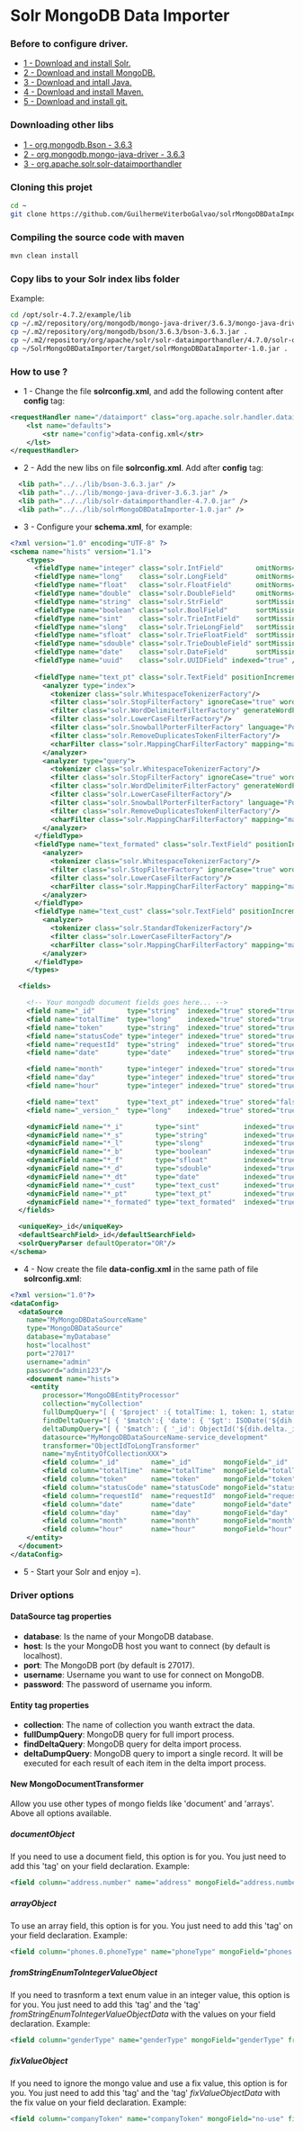 # Solr MongoDB Data Importer

### Before to configure driver.

* [1 - Download and install Solr.](doc/installSolr.md)
* [2 - Download and install MongoDB.](doc/installMongoDB.md)
* [3 - Download and intall Java.](doc/installJava.md)
* [4 - Download and install Maven.](doc/installMaven.md)
* [5 - Download and install git.](doc/installGit.md)

### Downloading other libs

* [1 - org.mongodb.Bson - 3.6.3](https://mvnrepository.com/artifact/org.mongodb/bson/3.6.3)
* [2 - org.mongodb.mongo-java-driver - 3.6.3](https://mvnrepository.com/artifact/org.mongodb/mongo-java-driver/3.6.3)
* [3 - org.apache.solr.solr-dataimporthandler](https://mvnrepository.com/artifact/org.apache.solr/solr-dataimporthandler/4.7.0)

### Cloning this projet
```bash
cd ~
git clone https://github.com/GuilhermeViterboGalvao/solrMongoDBDataImporter
```

### Compiling the source code with maven
```bash
mvn clean install
```

### Copy libs to your Solr index libs folder
Example:
```bash
cd /opt/solr-4.7.2/example/lib
cp ~/.m2/repository/org/mongodb/mongo-java-driver/3.6.3/mongo-java-driver-3.6.3-sources.jar .
cp ~/.m2/repository/org/mongodb/bson/3.6.3/bson-3.6.3.jar .
cp ~/.m2/repository/org/apache/solr/solr-dataimporthandler/4.7.0/solr-dataimporthandler-4.7.0.jar .
cp ~/SolrMongoDBDataImporter/target/solrMongoDBDataImporter-1.0.jar .
```

### How to use ?

* 1 - Change the file **solrconfig.xml**, and add the following content after **config** tag:
```xml
<requestHandler name="/dataimport" class="org.apache.solr.handler.dataimport.DataImportHandler">
    <lst name="defaults">
        <str name="config">data-config.xml</str>
    </lst>
</requestHandler>
```
* 2 - Add the new libs on file **solrconfig.xml**. Add after **config** tag:
```xml
  <lib path="../../lib/bson-3.6.3.jar" />
  <lib path="../../lib/mongo-java-driver-3.6.3.jar" />
  <lib path="../../lib/solr-dataimporthandler-4.7.0.jar" />  
  <lib path="../../lib/solrMongoDBDataImporter-1.0.jar" />
```
* 3 - Configure your **schema.xml**, for example:
```xml
<?xml version="1.0" encoding="UTF-8" ?>
<schema name="hists" version="1.1">
    <types>
      <fieldType name="integer" class="solr.IntField"        omitNorms="true"/>
      <fieldType name="long"    class="solr.LongField"       omitNorms="true"/>
      <fieldType name="float"   class="solr.FloatField"      omitNorms="true"/>
      <fieldType name="double"  class="solr.DoubleField"     omitNorms="true"/>
      <fieldType name="string"  class="solr.StrField"        sortMissingLast="true" omitNorms="true"/>
      <fieldType name="boolean" class="solr.BoolField"       sortMissingLast="true" omitNorms="true"/>
      <fieldType name="sint"    class="solr.TrieIntField"    sortMissingLast="true" omitNorms="true"/>
      <fieldType name="slong"   class="solr.TrieLongField"   sortMissingLast="true" omitNorms="true"/>
      <fieldType name="sfloat"  class="solr.TrieFloatField"  sortMissingLast="true" omitNorms="true"/>
      <fieldType name="sdouble" class="solr.TrieDoubleField" sortMissingLast="true" omitNorms="true"/>
      <fieldType name="date"    class="solr.DateField"       sortMissingLast="true" omitNorms="true"/>
      <fieldType name="uuid"    class="solr.UUIDField" indexed="true" />
    
      <fieldType name="text_pt" class="solr.TextField" positionIncrementGap="100">
        <analyzer type="index">
          <tokenizer class="solr.WhitespaceTokenizerFactory"/>       
          <filter class="solr.StopFilterFactory" ignoreCase="true" words="stopwords.txt"/>
          <filter class="solr.WordDelimiterFilterFactory" generateWordParts="1" generateNumberParts="1" catenateWords="1" catenateNumbers="1" catenateAll="0" splitOnCaseChange="1"/>
          <filter class="solr.LowerCaseFilterFactory"/>
          <filter class="solr.SnowballPorterFilterFactory" language="Portuguese" />
          <filter class="solr.RemoveDuplicatesTokenFilterFactory"/>
          <charFilter class="solr.MappingCharFilterFactory" mapping="mapping-ISOLatin1Accent.txt"/>
        </analyzer>
        <analyzer type="query">
          <tokenizer class="solr.WhitespaceTokenizerFactory"/>
          <filter class="solr.StopFilterFactory" ignoreCase="true" words="stopwords.txt"/>
          <filter class="solr.WordDelimiterFilterFactory" generateWordParts="1" generateNumberParts="1" catenateWords="0" catenateNumbers="0" catenateAll="0" splitOnCaseChange="1"/>
          <filter class="solr.LowerCaseFilterFactory"/>
          <filter class="solr.SnowballPorterFilterFactory" language="Portuguese" />        
          <filter class="solr.RemoveDuplicatesTokenFilterFactory"/>
          <charFilter class="solr.MappingCharFilterFactory" mapping="mapping-ISOLatin1Accent.txt"/>
        </analyzer>
      </fieldType>
      <fieldType name="text_formated" class="solr.TextField" positionIncrementGap="100">
        <analyzer>
          <tokenizer class="solr.WhitespaceTokenizerFactory"/>
          <filter class="solr.StopFilterFactory" ignoreCase="true" words="stopwords.txt"/>
          <filter class="solr.LowerCaseFilterFactory"/>
          <charFilter class="solr.MappingCharFilterFactory" mapping="mapping-ISOLatin1Accent.txt"/>
        </analyzer>
      </fieldType>
      <fieldType name="text_cust" class="solr.TextField" positionIncrementGap="100">
        <analyzer>
          <tokenizer class="solr.StandardTokenizerFactory"/>
          <filter class="solr.LowerCaseFilterFactory"/>
          <charFilter class="solr.MappingCharFilterFactory" mapping="mapping-ISOLatin1Accent.txt"/>
        </analyzer>
      </fieldType>
    </types>

  <fields>

    <!-- Your mongodb document fields goes here... -->
    <field name="_id"        type="string"  indexed="true" stored="true"  required="true" />
    <field name="totalTime"  type="long"    indexed="true" stored="true"  required="true" />
    <field name="token"      type="string"  indexed="true" stored="true"  required="true" />
    <field name="statusCode" type="integer" indexed="true" stored="true"  required="true" />
    <field name="requestId"  type="string"  indexed="true" stored="true"  required="true" />
    <field name="date"       type="date"    indexed="true" stored="true"  required="true" />

    <field name="month"      type="integer" indexed="true" stored="true"  required="true" />
    <field name="day"        type="integer" indexed="true" stored="true"  required="true" />    
    <field name="hour"       type="integer" indexed="true" stored="true"  required="true" />

    <field name="text"       type="text_pt" indexed="true" stored="false" multiValued="true"/>
    <field name="_version_"  type="long"    indexed="true" stored="true"  multiValued="false" />

    <dynamicField name="*_i"        type="sint"           indexed="true"  stored="true" /> 
    <dynamicField name="*_s"        type="string"         indexed="true"  stored="true" /> 
    <dynamicField name="*_l"        type="slong"          indexed="true"  stored="true" /> 
    <dynamicField name="*_b"        type="boolean"        indexed="true"  stored="true" /> 
    <dynamicField name="*_f"        type="sfloat"         indexed="true"  stored="true" /> 
    <dynamicField name="*_d"        type="sdouble"        indexed="true"  stored="true" /> 
    <dynamicField name="*_dt"       type="date"           indexed="true"  stored="true" /> 
    <dynamicField name="*_cust"     type="text_cust"      indexed="true"  stored="true" />
    <dynamicField name="*_pt"       type="text_pt"        indexed="true"  stored="true" multiValued="true" />
    <dynamicField name="*_formated" type="text_formated"  indexed="true"  stored="true" multiValued="true" />
  </fields>

  <uniqueKey>_id</uniqueKey>
  <defaultSearchField>_id</defaultSearchField>
  <solrQueryParser defaultOperator="OR"/>
</schema>
```
* 4 - Now create the file **data-config.xml** in the same path of file **solrconfig.xml**:
```xml
<?xml version="1.0"?>
<dataConfig>
  <dataSource 
    name="MyMongoDBDataSourceName" 
    type="MongoDBDataSource" 
    database="myDatabase"
    host="localhost"
    port="27017"
    username="admin"
    password="admin123"/>
    <document name="hists">
     <entity  
        processor="MongoDBEntityProcessor"        
        collection="myCollection"
        fullDumpQuery="[ { '$project' :{ totalTime: 1, token: 1, statusCode: 1, requestId: 1, date: 1, month: { $month: '$date' }, day: { $dayOfMonth: '$date' }, hour: { $hour: '$date' } } } ]"
        findDeltaQuery="[ { '$match':{ 'date': { '$gt': ISODate('${dih.hists.last_index_time') } } }, { '$project' :{  totalTime: 1, token: 1, statusCode: 1, requestId: 1, date: 1, month: { $month: '$date' }, day: { $dayOfMonth: '$date' }, hour: { $hour: '$date' } } } ]"
        deltaDumpQuery="[ { '$match': { '_id': ObjectId('${dih.delta._id}') } }, { '$project' :{  totalTime: 1, token: 1, statusCode: 1, requestId: 1, date: 1, month: { $month: '$date' }, day: { $dayOfMonth: '$date' }, hour: { $hour: '$date' } } } ]"        
        datasource="MyMongoDBDataSourceName-service_development"
        transformer="ObjectIdToLongTransformer" 
        name="myEntityOfCollectionXXX">
        <field column="_id"        name="_id"        mongoField="_id"        />
        <field column="totalTime"  name="totalTime"  mongoField="totalTime"  />
        <field column="token"      name="token"      mongoField="token"      />
        <field column="statusCode" name="statusCode" mongoField="statusCode" />
        <field column="requestId"  name="requestId"  mongoField="requestId"  />
        <field column="date"       name="date"       mongoField="date"       />
        <field column="day"        name="day"        mongoField="day"        />
        <field column="month"      name="month"      mongoField="month"      />
        <field column="hour"       name="hour"       mongoField="hour"       />
    </entity>
  </document>
</dataConfig>

```
* 5 - Start your Solr and enjoy =).

### Driver options

#### DataSource tag properties
* **database**: Is the name of your MongoDB database.
* **host**: Is the your MongoDB host you want to connect (by default is localhost).
* **port**: The MongoDB port (by default is 27017). 
* **username**: Username you want to use for connect on MongoDB.
* **password**: The password of username you inform.

#### Entity tag properties
* **collection**: The name of collection you wanth extract the data.
* **fullDumpQuery**: MongoDB query for full import process.
* **findDeltaQuery**: MongoDB query for delta import process.
* **deltaDumpQuery**: MongoDB query to import a single record. It will be executed for each result of each item in the delta import process.

#### New MongoDocumentTransformer
Allow you use other types of mongo fields like 'document' and 'arrays'. Above all options available.

##### documentObject
If you need to use a document field, this option is for you. You just need to add this 'tag' on your field declaration. Example:

```xml
<field column="address.number" name="address" mongoField="address.number" documentObject="true" />
```

##### arrayObject
To use an array field, this option is for you. You just need to add this 'tag' on your field declaration. Example:

```xml
<field column="phones.0.phoneType" name="phoneType" mongoField="phones.0.phoneType" arrayObject="true" />
```

##### fromStringEnumToIntegerValueObject
If you need to trasnform a text enum value in an integer value, this option is for you. You just need to add this 'tag' and the 'tag' *fromStringEnumToIntegerValueObjectData* with the values on your field declaration. Example:

```xml
<field column="genderType" name="genderType" mongoField="genderType" fromStringEnumToIntegerValueObject="true" fromStringEnumToIntegerValueObjectData="Male=1,Female=2" />
```

##### fixValueObject
If you need to ignore the mongo value and use a fix value, this option is for you. You just need to add this 'tag' and the 'tag' *fixValueObjectData* with the fix value on your field declaration. Example:

```xml
<field column="companyToken" name="companyToken" mongoField="no-use" fixValueObject="true" fixValueObjectData="dgfhsjs7262818kjjh" />
```